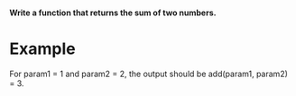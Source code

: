#### Write a function that returns the sum of two numbers.

# Example
For param1 = 1 and param2 = 2, the output should be
add(param1, param2) = 3.